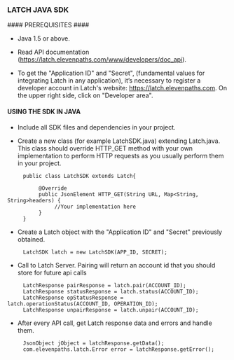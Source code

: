### LATCH JAVA SDK ###


#### PREREQUISITES ####

* Java 1.5 or above.

* Read API documentation (https://latch.elevenpaths.com/www/developers/doc_api).

* To get the "Application ID" and "Secret", (fundamental values for integrating Latch in any application), it’s necessary to register a developer account in Latch's website: https://latch.elevenpaths.com. On the upper right side, click on "Developer area".


#### USING THE SDK IN JAVA ####

* Include all SDK files and dependencies in your project.

* Create a new class (for example LatchSDK.java) extending Latch.java. This class should override HTTP_GET method with your own implementation to perform HTTP requests as you usually perform them in your project.
```
     public class LatchSDK extends Latch{

          @Override
          public JsonElement HTTP_GET(String URL, Map<String, String>headers) {
               //Your implementation here
          }
     }
```

* Create a Latch object with the "Application ID" and "Secret" previously obtained.
```
     LatchSDK latch = new LatchSDK(APP_ID, SECRET);
```

* Call to Latch Server. Pairing will return an account id that you should store for future api calls
```
     LatchResponse pairResponse = latch.pair(ACCOUNT_ID);
     LatchResponse statusResponse = latch.status(ACCOUNT_ID);
     LatchResponse opStatusResponse = latch.operationStatus(ACCOUNT_ID, OPERATION_ID);
     LatchResponse unpairResponse = latch.unpair(ACCOUNT_ID);
```

* After every API call, get Latch response data and errors and handle them.
```
     JsonObject jObject = latchResponse.getData();
     com.elevenpaths.latch.Error error = latchResponse.getError();
```
